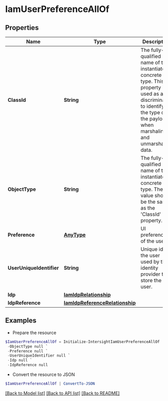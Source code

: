 # IamUserPreferenceAllOf
## Properties

Name | Type | Description | Notes
------------ | ------------- | ------------- | -------------
**ClassId** | **String** | The fully-qualified name of the instantiated, concrete type. This property is used as a discriminator to identify the type of the payload when marshaling and unmarshaling data. | [default to "iam.UserPreference"]
**ObjectType** | **String** | The fully-qualified name of the instantiated, concrete type. The value should be the same as the &#39;ClassId&#39; property. | [default to "iam.UserPreference"]
**Preference** | [**AnyType**](.md) | UI preferences of the user. | [optional] 
**UserUniqueIdentifier** | **String** | Unique id of the user used by the identity provider to store the user. | [optional] [readonly] 
**Idp** | [**IamIdpRelationship**](IamIdpRelationship.md) |  | [optional] 
**IdpReference** | [**IamIdpReferenceRelationship**](IamIdpReferenceRelationship.md) |  | [optional] 

## Examples

- Prepare the resource
```powershell
$IamUserPreferenceAllOf = Initialize-IntersightIamUserPreferenceAllOf  -ClassId null `
 -ObjectType null `
 -Preference null `
 -UserUniqueIdentifier null `
 -Idp null `
 -IdpReference null
```

- Convert the resource to JSON
```powershell
$IamUserPreferenceAllOf | ConvertTo-JSON
```

[[Back to Model list]](../README.md#documentation-for-models) [[Back to API list]](../README.md#documentation-for-api-endpoints) [[Back to README]](../README.md)

